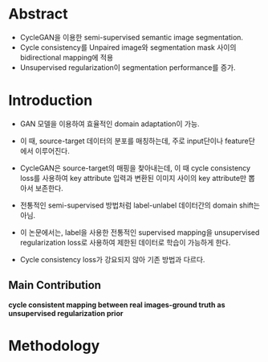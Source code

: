 # Abstract

- CycleGAN을 이용한 semi-supervised semantic image segmentation.
- Cycle consistency를 Unpaired image와 segmentation mask 사이의 bidirectional mapping에 적용
- Unsupervised regularization이 segmentation performance를 증가.


# Introduction
- GAN 모델을 이용하여 효율적인 domain adaptation이 가능.
- 이 때, source-target 데이터의 분포를 매칭하는데, 주로 input단이나 feature단에서 이루어진다.  

- CycleGAN은 source-target의 매핑을 찾아내는데, 이 때 cycle consistency loss를 사용하여 key attribute 입력과 변환된 이미지 사이의 key attribute만 뽑아서 보존한다.
- 전통적인 semi-supervised 방법처럼 label-unlabel 데이터간의 domain shift는 아님.  

- 이 논문에서는, label을 사용한 전통적인 supervised mapping을 unsupervised regularization loss로 사용하여 제한된 데이터로 학습이 가능하게 한다.
- Cycle consistency loss가 강요되지 않아 기존 방법과 다르다.  

## Main Contribution
<b> cycle consistent mapping between real images-ground truth as unsupervised regularization prior </b>


# Methodology
